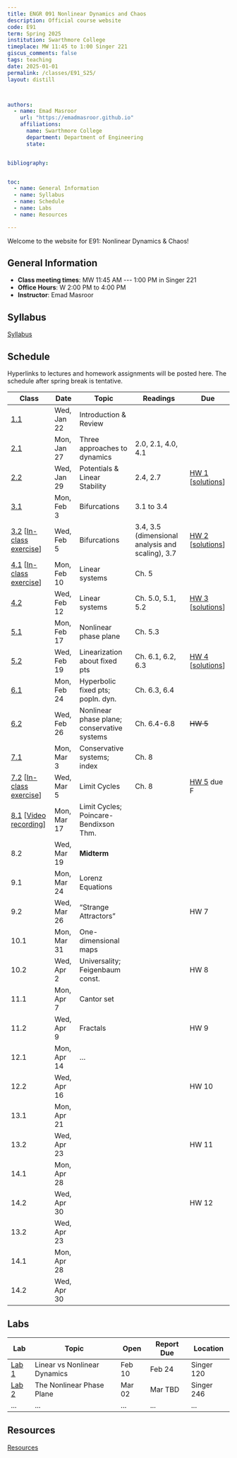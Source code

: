 ```yaml
---
title: ENGR 091 Nonlinear Dynamics and Chaos 
description: Official course website
code: E91
term: Spring 2025
institution: Swarthmore College
timeplace: MW 11:45 to 1:00 Singer 221
giscus_comments: false
tags: teaching 
date: 2025-01-01
permalink: /classes/E91_S25/
layout: distill



authors:
  - name: Emad Masroor
    url: "https://emadmasroor.github.io"
    affiliations:
      name: Swarthmore College
      department: Department of Engineering
      state: 


bibliography: 


toc:
  - name: General Information
  - name: Syllabus
  - name: Schedule
  - name: Labs
  - name: Resources

---
```


Welcome to the website for E91: Nonlinear Dynamics & Chaos!

## General Information

- **Class meeting times**: MW 11:45 AM --- 1:00 PM in Singer 221
- **Office Hours**: W 2:00 PM to 4:00 PM
- **Instructor**: Emad Masroor

## Syllabus

[Syllabus](E91-S25-Syllabus.pdf)

<object data="E91-S25-Syllabus.pdf" width="100%" height="500" type='application/pdf'></object>

## Schedule

Hyperlinks to lectures and homework assignments will be posted here. The schedule after spring break is tentative.

|   **Class**  |   **Date**     |   **Topic**                        |   **Readings**        |   **Due**  |
|--------------|----------------|------------------------------------|-----------------------|------------|
|   [1.1](Lecs/E91.S25.Lec1.pdf)        |   Wed, Jan 22  |   Introduction & Review            |                       |            |
|   [2.1](Lecs/E91.S25.Lec2.pdf)        |   Mon, Jan 27  |   Three approaches to dynamics     |   2.0, 2.1, 4.0, 4.1  |            |
|   [2.2](Lecs/E91.S25.Lec3.pdf)        |   Wed, Jan 29  |   Potentials & Linear Stability    |   2.4, 2.7            |   [HW 1](HW/HW1.pdf) [[solutions](HW/HW1Solutions.pdf)]     |
|   [3.1](Lecs/E91.S25.Lec4.pdf)        |   Mon, Feb 3   |   Bifurcations                     |   3.1 to 3.4               |            |
|   [3.2](Lecs/E91.S25.Lec5.pdf) [[In-class exercise](Exercises/Exercise1.pdf)]        |   Wed, Feb 5   |   Bifurcations                     |   3.4, 3.5 (dimensional analysis and scaling), 3.7               |   [HW 2](HW/HW2.pdf) [[solutions](HW/HW2Solutions.pdf)]     |
|   [4.1](Lecs/E91.S25.Lec6.pdf)  [[In-class exercise](Exercises/Exercise2.pdf)]              |   Mon, Feb 10  |   Linear systems                   |   Ch. 5               |            |
|   [4.2](Lecs/E91.S25.Lec7.pdf)        |   Wed, Feb 12  |   Linear systems                   |   Ch. 5.0, 5.1, 5.2               |   [HW 3](HW/HW3.pdf) [[solutions](HW/HW3Solutions.pdf)]     |
|   [5.1](Lecs/E91.S25.Lec8.pdf)        |   Mon, Feb 17  |   Nonlinear phase plane            |   Ch. 5.3               |            |
|   [5.2](Lecs/E91.S25.Lec9.pdf)        |   Wed, Feb 19  |   Linearization about fixed pts            |   Ch. 6.1, 6.2, 6.3               |   [HW 4](HW/HW4.pdf) [[solutions](HW/HW4Solutions.pdf)]     |
|   [6.1](Lecs/E91.S25.Lec10.pdf)       |   Mon, Feb 24  |   Hyperbolic fixed pts; popln. dyn.                     |   Ch. 6.3, 6.4               |            |
|   [6.2](Lecs/E91.S25.Lec11.pdf)       |   Wed, Feb 26  |   Nonlinear phase plane; conservative systems                     |   Ch. 6.4-6.8               |   ~~HW 5~~     |
|   [7.1](Lecs/E91.S25.Lec12.pdf)       |   Mon, Mar 3   |   Conservative systems; index                     |   Ch. 8               |            |
|   [7.2](Lecs/E91.S25.Lec13.pdf) [[In-class exercise](Exercises/Exercise3.pdf)]        |   Wed, Mar 5   |   Limit Cycles                     |   Ch. 8               |   [HW 5](HW/HW5.pdf) due F     |
|   [8.1](Lecs/E91.S25.Lec14.pdf) [[Video recording](https://swarthmore.zoom.us/rec/share/VO389Ska0hP74nANMcAKh9RGDLwob_t7RvvA3Hk9zKM0asa4DXU_WvbwDjh5i7Pq.dpFjv6eML18zBrXk?startTime=1741162454000)]     |   Mon, Mar 17  |   Limit Cycles; Poincare-Bendixson Thm.                |                       |            |
|   8.2        |   Wed, Mar 19  |   **Midterm**            |                       |     |
|   9.1        |   Mon, Mar 24  |   Lorenz Equations                 |                       |            |
|   9.2        |   Wed, Mar 26  |   “Strange Attractors”             |                       |   HW 7     |
|   10.1       |   Mon, Mar 31  |   One-dimensional maps             |                       |            |
|   10.2       |   Wed, Apr 2   |   Universality; Feigenbaum const.  |                       |   HW 8     |
|   11.1       |   Mon, Apr 7   |   Cantor set                       |                       |            |
|   11.2       |   Wed, Apr 9   |   Fractals                         |                       |   HW 9     |
|   12.1       |   Mon, Apr 14  |   …                                |                       |            |
|   12.2       |   Wed, Apr 16  |                                    |                       |   HW 10    |
|   13.1       |   Mon, Apr 21  |                                    |                       |            |
|   13.2       |   Wed, Apr 23  |                                    |                       |   HW 11    |
|   14.1       |   Mon, Apr 28  |                                    |                       |            |
|   14.2       |   Wed, Apr 30  |                                    |                       |   HW 12    |
|   13.2       |   Wed, Apr 23  |                                    |                       |            |
|   14.1       |   Mon, Apr 28  |                                    |                       |            |
|   14.2       |   Wed, Apr 30  |                                    |                       |            |

## Labs

| Lab   | Topic                        | Open   | Report Due | Location   |
|-------|------------------------------|--------|------------|------------|
| [Lab 1](Labs/Lab1) | Linear vs Nonlinear Dynamics | Feb 10 | Feb 24     | Singer 120 |
| [Lab 2](Labs/Lab2) | The Nonlinear Phase Plane    | Mar 02 | Mar TBD    | Singer 246 |
| ... | ... | ... | ...    | ... |


## Resources

[Resources](Resources)


